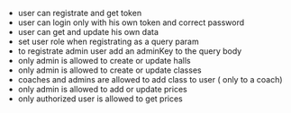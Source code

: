 - user can registrate and get token
- user can login only with his own token and correct password
- user can get and update his own data
- set user role when registrating as a query param
- to registrate admin user add an adminKey to the query body
- only admin is allowed to create or update halls
- only admin is allowed to create or update classes
- coaches and admins are allowed to add class to user ( only to a coach)
- only admin is allowed to add or update prices
- only authorized user is allowed to get prices
